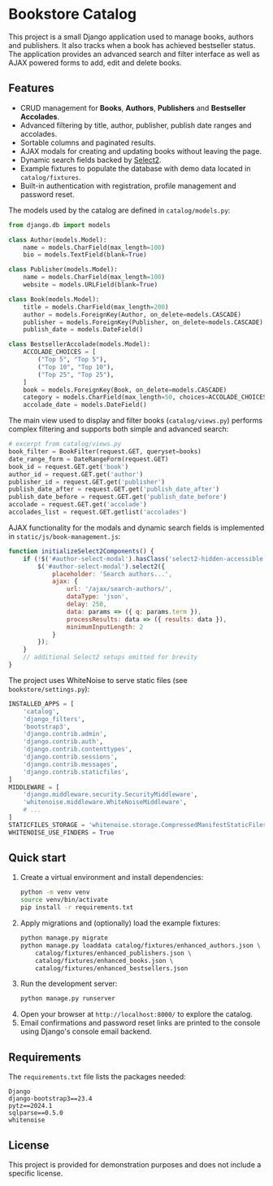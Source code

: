 # Bookstore Catalog

This project is a small Django application used to manage books, authors and publishers.  It also tracks when a book has achieved bestseller status.  The application provides an advanced search and filter interface as well as AJAX powered forms to add, edit and delete books.

## Features

- CRUD management for **Books**, **Authors**, **Publishers** and **Bestseller Accolades**.
- Advanced filtering by title, author, publisher, publish date ranges and accolades.
- Sortable columns and paginated results.
- AJAX modals for creating and updating books without leaving the page.
- Dynamic search fields backed by [Select2](https://select2.org/).
- Example fixtures to populate the database with demo data located in `catalog/fixtures`.
- Built-in authentication with registration, profile management and password reset.

The models used by the catalog are defined in `catalog/models.py`:

```python
from django.db import models

class Author(models.Model):
    name = models.CharField(max_length=100)
    bio = models.TextField(blank=True)

class Publisher(models.Model):
    name = models.CharField(max_length=100)
    website = models.URLField(blank=True)

class Book(models.Model):
    title = models.CharField(max_length=200)
    author = models.ForeignKey(Author, on_delete=models.CASCADE)
    publisher = models.ForeignKey(Publisher, on_delete=models.CASCADE)
    publish_date = models.DateField()

class BestsellerAccolade(models.Model):
    ACCOLADE_CHOICES = [
        ("Top 5", "Top 5"),
        ("Top 10", "Top 10"),
        ("Top 25", "Top 25"),
    ]
    book = models.ForeignKey(Book, on_delete=models.CASCADE)
    category = models.CharField(max_length=50, choices=ACCOLADE_CHOICES)
    accolade_date = models.DateField()
```

The main view used to display and filter books (`catalog/views.py`) performs complex filtering and supports both simple and advanced search:

```python
# excerpt from catalog/views.py
book_filter = BookFilter(request.GET, queryset=books)
date_range_form = DateRangeForm(request.GET)
book_id = request.GET.get('book')
author_id = request.GET.get('author')
publisher_id = request.GET.get('publisher')
publish_date_after = request.GET.get('publish_date_after')
publish_date_before = request.GET.get('publish_date_before')
accolade = request.GET.get('accolade')
accolades_list = request.GET.getlist('accolades')
```

AJAX functionality for the modals and dynamic search fields is implemented in `static/js/book-management.js`:

```javascript
function initializeSelect2Components() {
    if (!$('#author-select-modal').hasClass('select2-hidden-accessible')) {
        $('#author-select-modal').select2({
            placeholder: 'Search authors...',
            ajax: {
                url: '/ajax/search-authors/',
                dataType: 'json',
                delay: 250,
                data: params => ({ q: params.term }),
                processResults: data => ({ results: data }),
                minimumInputLength: 2
            }
        });
    }
    // additional Select2 setups omitted for brevity
}
```

The project uses WhiteNoise to serve static files (see `bookstore/settings.py`):

```python
INSTALLED_APPS = [
    'catalog',
    'django_filters',
    'bootstrap3',
    'django.contrib.admin',
    'django.contrib.auth',
    'django.contrib.contenttypes',
    'django.contrib.sessions',
    'django.contrib.messages',
    'django.contrib.staticfiles',
]
MIDDLEWARE = [
    'django.middleware.security.SecurityMiddleware',
    'whitenoise.middleware.WhiteNoiseMiddleware',
    # ...
]
STATICFILES_STORAGE = 'whitenoise.storage.CompressedManifestStaticFilesStorage'
WHITENOISE_USE_FINDERS = True
```

## Quick start

1. Create a virtual environment and install dependencies:
   ```bash
   python -m venv venv
   source venv/bin/activate
   pip install -r requirements.txt
   ```
2. Apply migrations and (optionally) load the example fixtures:
   ```bash
   python manage.py migrate
   python manage.py loaddata catalog/fixtures/enhanced_authors.json \
       catalog/fixtures/enhanced_publishers.json \
       catalog/fixtures/enhanced_books.json \
       catalog/fixtures/enhanced_bestsellers.json
   ```
3. Run the development server:
   ```bash
   python manage.py runserver
   ```
4. Open your browser at `http://localhost:8000/` to explore the catalog.
5. Email confirmations and password reset links are printed to the console using Django's console email backend.

## Requirements

The `requirements.txt` file lists the packages needed:

```text
Django
django-bootstrap3==23.4
pytz==2024.1
sqlparse==0.5.0
whitenoise
```

## License

This project is provided for demonstration purposes and does not include a specific license.

